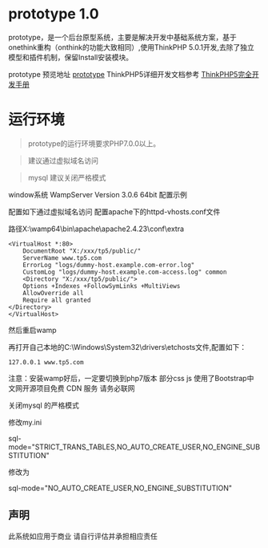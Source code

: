 prototype 1.0
===============


prototype，是一个后台原型系统，主要是解决开发中基础系统方案，基于onethink重构（onthink的功能大致相同）,使用ThinkPHP 5.0.1开发,去除了独立模型和插件机制，保留Install安装模块。

prototype 预览地址 [prototype](http://tp5.calm7.com/admin/login/index.html)
ThinkPHP5详细开发文档参考 [ThinkPHP5完全开发手册](http://www.kancloud.cn/manual/thinkphp5)

运行环境
===============

> prototype的运行环境要求PHP7.0.0以上。

> 建议通过虚拟域名访问

> mysql 建议关闭严格模式
 

window系统 WampServer Version 3.0.6 64bit 配置示例

配置如下通过虚拟域名访问
配置apache下的httpd-vhosts.conf文件

路径X:\wamp64\bin\apache\apache2.4.23\conf\extra
~~~
<VirtualHost *:80>
    DocumentRoot "X:/xxx/tp5/public/"
    ServerName www.tp5.com
    ErrorLog "logs/dummy-host.example.com-error.log"
    CustomLog "logs/dummy-host.example.com-access.log" common
    <Directory "X:/xxx/tp5/public/">
    Options +Indexes +FollowSymLinks +MultiViews
    AllowOverride all
    Require all granted
</Directory>
</VirtualHost>
~~~
然后重启wamp

再打开自己本地的C:\Windows\System32\drivers\etchosts文件,配置如下：
~~~
127.0.0.1 www.tp5.com
~~~

注意：安装wamp好后，一定要切换到php7版本  部分css js 使用了Bootstrap中文网开源项目免费 CDN 服务 请务必联网

关闭mysql 的严格模式

修改my.ini

sql-mode="STRICT_TRANS_TABLES,NO_AUTO_CREATE_USER,NO_ENGINE_SUBSTITUTION"

修改为

sql-mode="NO_AUTO_CREATE_USER,NO_ENGINE_SUBSTITUTION"


## 声明
此系统如应用于商业 请自行评估并承担相应责任